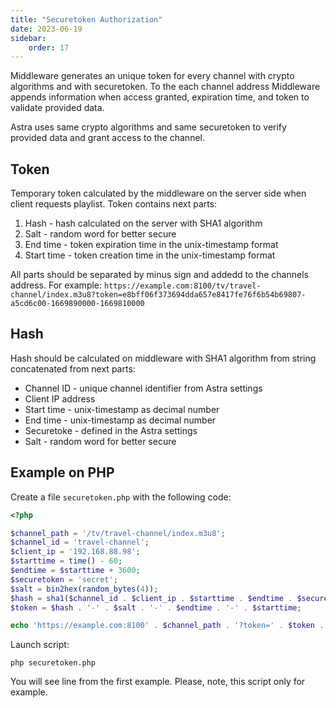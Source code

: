 ```yaml
---
title: "Securetoken Authorization"
date: 2023-06-19
sidebar:
    order: 17
---
```


Middleware generates an unique token for every channel with crypto algorithms and with securetoken. To the each channel address Middleware appends information when access granted, expiration time, and token to validate provided data.

Astra uses same crypto algorithms and same securetoken to verify provided data and grant access to the channel.

## Token

Temporary token calculated by the middleware on the server side when client requests playlist. Token contains next parts:

1. Hash - hash calculated on the server with SHA1 algorithm
2. Salt - random word for better secure
3. End time - token expiration time in the unix-timestamp format
4. Start time - token creation time in the unix-timestamp format

All parts should be separated by minus sign and addedd to the channels address. For example: `https://example.com:8100/tv/travel-channel/index.m3u8?token=e8bff06f373694dda657e8417fe76f6b54b69807-a5cd6c00-1669890000-1669810000`

## Hash

Hash should be calculated on middleware with SHA1 algorithm from string concatenated from next parts:

- Channel ID - unique channel identifier from Astra settings
- Client IP address
- Start time - unix-timestamp as decimal number
- End time - unix-timestamp as decimal number
- Securetoke - defined in the Astra settings
- Salt - random word for better secure

## Example on PHP

Create a file `securetoken.php` with the following code:

```php
<?php

$channel_path = '/tv/travel-channel/index.m3u8';
$channel_id = 'travel-channel';
$client_ip = '192.168.88.98';
$starttime = time() - 60;
$endtime = $starttime + 3600;
$securetoken = 'secret';
$salt = bin2hex(random_bytes(4));
$hash = sha1($channel_id . $client_ip . $starttime . $endtime . $securetoken . $salt);
$token = $hash . '-' . $salt . '-' . $endtime . '-' . $starttime;

echo 'https://example.com:8100' . $channel_path . '?token=' . $token . PHP_EOL;
```

Launch script:

```
php securetoken.php
```

You will see line from the first example. Please, note, this script only for example.
